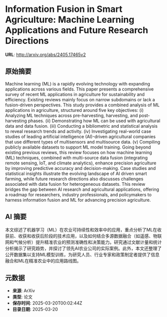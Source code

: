 # Information Fusion in Smart Agriculture: Machine Learning Applications and Future Research Directions

**URL**: http://arxiv.org/abs/2405.17465v2

## 原始摘要

Machine learning (ML) is a rapidly evolving technology with expanding
applications across various fields. This paper presents a comprehensive survey
of recent ML applications in agriculture for sustainability and efficiency.
Existing reviews mainly focus on narrow subdomains or lack a fusion-driven
perspectives. This study provides a combined analysis of ML applications in
agriculture, structured around five key objectives: (i) Analyzing ML techniques
across pre-harvesting, harvesting, and post-harvesting phases. (ii)
Demonstrating how ML can be used with agricultural data and data fusion. (iii)
Conducting a bibliometric and statistical analysis to reveal research trends
and activity. (iv) Investigating real-world case studies of leading artificial
intelligence (AI)-driven agricultural companies that use different types of
multisensors and multisource data. (v) Compiling publicly available datasets to
support ML model training. Going beyond existing previous reviews, this review
focuses on how machine learning (ML) techniques, combined with multi-source
data fusion (integrating remote sensing, IoT, and climate analytics), enhance
precision agriculture by improving predictive accuracy and decision-making.
Case studies and statistical insights illustrate the evolving landscape of AI
driven smart farming, while future research directions also discusses
challenges associated with data fusion for heterogeneous datasets. This review
bridges the gap between AI research and agricultural applications, offering a
roadmap for researchers, industry professionals, and policymakers to harness
information fusion and ML for advancing precision agriculture.


## AI 摘要

本文综述了机器学习（ML）在农业可持续性和效率中的应用，重点分析了ML在收获前、收获和收获后阶段的技术应用，以及如何结合多源数据融合（如遥感、物联网和气候分析）提升精准农业的预测准确性和决策能力。研究通过文献计量和统计分析揭示了研究趋势，并探讨了领先AI农业公司的实际案例。此外，本文还整理了公开数据集以支持ML模型训练，为研究人员、行业专家和政策制定者提供了信息融合和ML在精准农业中的应用路线图。

## 元数据

- **来源**: ArXiv
- **类型**: 论文
- **保存时间**: 2025-03-20T00:02:44Z
- **目录日期**: 2025-03-20
